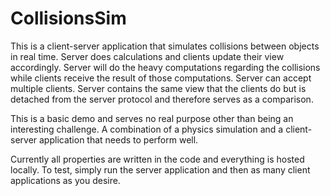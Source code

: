 # CollisionsSim
This is a client-server application that simulates collisions between objects in real time. Server does calculations and clients update their view accordingly. Server will do the heavy computations regarding the collisions while clients receive the result of those computations. Server can accept multiple clients. Server contains the same view that the clients do but is detached from the server protocol and therefore serves as a comparison. 

This is a basic demo and serves no real purpose other than being an interesting challenge. A combination of a physics simulation and a client-server application that needs to perform well.

Currently all properties are written in the code and everything is hosted locally.
To test, simply run the server application and then as many client applications as you desire.
